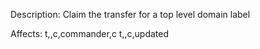 Description: Claim the transfer for a top level domain label

Affects:
t,<DOMAINID>,c,commander,c
t,<DOMAINID>,c,updated